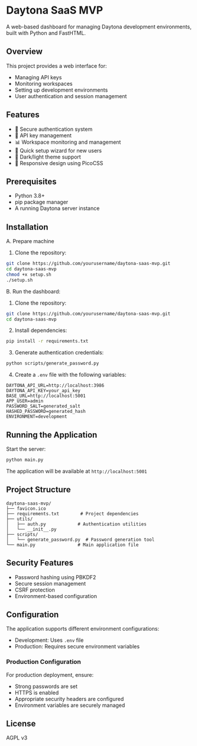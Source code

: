 # Daytona SaaS MVP

A web-based dashboard for managing Daytona development environments, built with Python and FastHTML.

## Overview

This project provides a web interface for:
- Managing API keys
- Monitoring workspaces
- Setting up development environments
- User authentication and session management

## Features

- 🔐 Secure authentication system
- 🔑 API key management
- 📊 Workspace monitoring and management
- 🚀 Quick setup wizard for new users
- 🎨 Dark/light theme support
- 📱 Responsive design using PicoCSS

## Prerequisites

- Python 3.8+
- pip package manager
- A running Daytona server instance

## Installation

A. Prepare machine
1. Clone the repository:
```bash
git clone https://github.com/yourusername/daytona-saas-mvp.git
cd daytona-saas-mvp
chmod +x setup.sh
./setup.sh
```

B. Run the dashboard:
1. Clone the repository:
```bash
git clone https://github.com/yourusername/daytona-saas-mvp.git
cd daytona-saas-mvp
```

2. Install dependencies:
```bash
pip install -r requirements.txt
```

3. Generate authentication credentials:
```bash
python scripts/generate_password.py
```

4. Create a `.env` file with the following variables:
```env
DAYTONA_API_URL=http://localhost:3986
DAYTONA_API_KEY=your_api_key
BASE_URL=http://localhost:5001
APP_USER=admin
PASSWORD_SALT=generated_salt
HASHED_PASSWORD=generated_hash
ENVIRONMENT=development
```

## Running the Application

Start the server:
```bash
python main.py
```

The application will be available at `http://localhost:5001`

## Project Structure

```
daytona-saas-mvp/
├── favicon.ico
├── requirements.txt        # Project dependencies
├── utils/
│   ├── auth.py            # Authentication utilities
│   └── __init__.py
├── scripts/
│   └── generate_password.py  # Password generation tool
└── main.py                # Main application file
```

## Security Features

- Password hashing using PBKDF2
- Secure session management
- CSRF protection
- Environment-based configuration

## Configuration

The application supports different environment configurations:
- Development: Uses `.env` file
- Production: Requires secure environment variables

### Production Configuration

For production deployment, ensure:
- Strong passwords are set
- HTTPS is enabled
- Appropriate security headers are configured
- Environment variables are securely managed

## License

AGPL v3
